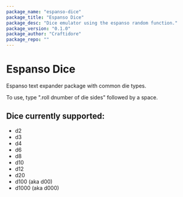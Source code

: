 ```yaml
---
package_name: "espanso-dice"
package_title: "Espanso Dice"
package_desc: "Dice emulator using the espanso random function."
package_version: "0.1.0"
package_author: "Craftidore"
package_repo: ""
---
```

# Espanso Dice
Espanso text expander package with common die types.

To use, type ".roll dnumber of die sides" followed by a space.

## Dice currently supported:
- d2
- d3
- d4
- d6
- d8
- d10
- d12
- d20
- d100 (aka d00)
- d1000 (aka d000)